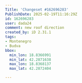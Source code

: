 ```yaml
---
Title: 'Changeset #162696283'
PublishDate: 2025-02-19T11:16:29Z
id: 162696283
user: dada24
comment: new roof direction
created_by: iD 2.31.1
tags:
- Montenegro
- Budva
bbox:
  min_lon: 18.8366991
  min_lat: 42.2871638
  max_lon: 18.8368137
  max_lat: 42.2872404

---
```

